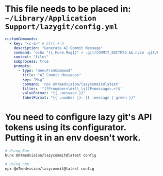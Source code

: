 # This file needs to be placed in: `~/Library/Application Support/lazygit/config.yml`

```yml
customCommands:
  - key: "<c-a>" # Ctrl + A
    description: "Generate AI Commit Message"
    command: 'echo "{{.Form.Msg}}" > .git/COMMIT_EDITMSG && nvim .git/COMMIT_EDITMSG && [ -s .git/COMMIT_EDITMSG ] && git commit -F .git/COMMIT_EDITMSG || echo "Commit message is empty, commit aborted."'
    context: "files"
    subprocess: true
    prompts:
      - type: "menuFromCommand"
        title: "AI Commit Messages"
        key: "Msg"
        command: 'npx @m7medvision/lazycommit@latest'
        filter: '^(?P<number>\d+)\.\s(?P<message>.+)$'
        valueFormat: "{{ .message }}"
        labelFormat: "{{ .number }}: {{ .message | green }}"
```

# You need to configure lazy git's API tokens using its configurator. Putting it in an env doesn't work.

```bash
# Using Bun
bunx @m7medvision/lazycommit@latest config

# Using npm
npx @m7medvision/lazycommit@latest config
```
